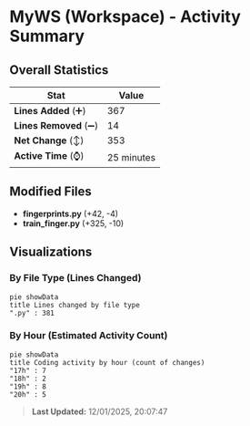 # MyWS (Workspace) - Activity Summary 

## Overall Statistics

| Stat                   | Value                                                             |
| ---------------------- | ----------------------------------------------------------------- |
| **Lines Added** (➕)   | 367                                          |
| **Lines Removed** (➖) | 14                                        |
| **Net Change** (↕)    | 353                |
| **Active Time** (⌚)   | 25 minutes |


## Modified Files
- **fingerprints.py** (+42, -4)
- **train_finger.py** (+325, -10)

## Visualizations

### By File Type (Lines Changed)

```mermaid
pie showData
title Lines changed by file type
".py" : 381
```

### By Hour (Estimated Activity Count)

```mermaid
pie showData
title Coding activity by hour (count of changes)
"17h" : 7
"18h" : 2
"19h" : 8
"20h" : 5
```


> **Last Updated:** 12/01/2025, 20:07:47